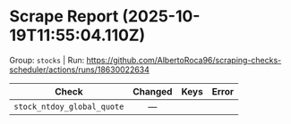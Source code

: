 # Scrape Report (2025-10-19T11:55:04.110Z)

Group: `stocks`  |  Run: https://github.com/AlbertoRoca96/scraping-checks-scheduler/actions/runs/18630022634

| Check | Changed | Keys | Error |
|---|:---:|:--|:--|
| `stock_ntdoy_global_quote` | — |  |  |
